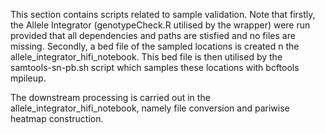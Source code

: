This section contains scripts related to sample validation. 
Note that firstly, the Allele Integrator (genotypeCheck.R utilised by the wrapper) were run provided that all 
dependencies and paths are stisfied and no files are missing. 
Secondly, a bed file of the sampled locations is created n the allele_integrator_hifi_notebook. 
This bed file is then utilised by the samtools-sn-pb.sh script which samples these locations with bcftools mpileup.

The downstream processing is carried out in the allele_integrator_hifi_notebook, namely file conversion and pariwise heatmap construction.
